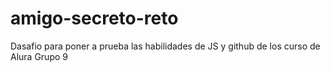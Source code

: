 # amigo-secreto-reto
Dasafio para poner a prueba las habilidades de JS y github de los curso de Alura Grupo 9
